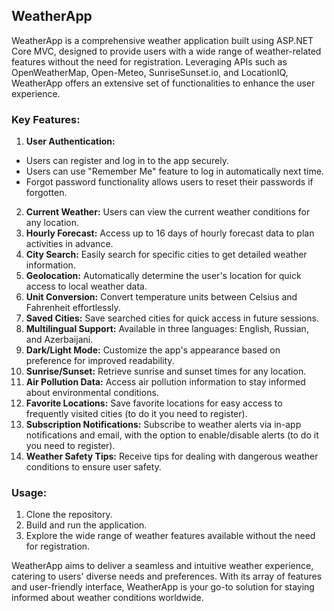 ## WeatherApp

WeatherApp is a comprehensive weather application built using ASP.NET Core MVC, designed to provide users with a wide range of weather-related features without the need for registration. Leveraging APIs such as OpenWeatherMap, Open-Meteo, SunriseSunset.io, and LocationIQ, WeatherApp offers an extensive set of functionalities to enhance the user experience.

### Key Features:

1. **User Authentication:**
- Users can register and log in to the app securely.
- Users can use "Remember Me" feature to log in automatically next time.
- Forgot password functionality allows users to reset their passwords if forgotten.
2. **Current Weather:** Users can view the current weather conditions for any location.
3. **Hourly Forecast:** Access up to 16 days of hourly forecast data to plan activities in advance.
4. **City Search:** Easily search for specific cities to get detailed weather information.
5. **Geolocation:** Automatically determine the user's location for quick access to local weather data.
6. **Unit Conversion:** Convert temperature units between Celsius and Fahrenheit effortlessly.
7. **Saved Cities:** Save searched cities for quick access in future sessions.
8. **Multilingual Support:** Available in three languages: English, Russian, and Azerbaijani.
9. **Dark/Light Mode:** Customize the app's appearance based on preference for improved readability.
10. **Sunrise/Sunset:** Retrieve sunrise and sunset times for any location.
11. **Air Pollution Data:** Access air pollution information to stay informed about environmental conditions.
12. **Favorite Locations:** Save favorite locations for easy access to frequently visited cities (to do it you need to register).
13. **Subscription Notifications:** Subscribe to weather alerts via in-app notifications and email, with the option to enable/disable alerts (to do it you need to register).
14. **Weather Safety Tips:** Receive tips for dealing with dangerous weather conditions to ensure user safety.

### Usage:

1. Clone the repository.
2. Build and run the application.
3. Explore the wide range of weather features available without the need for registration.

WeatherApp aims to deliver a seamless and intuitive weather experience, catering to users' diverse needs and preferences. With its array of features and user-friendly interface, WeatherApp is your go-to solution for staying informed about weather conditions worldwide.
